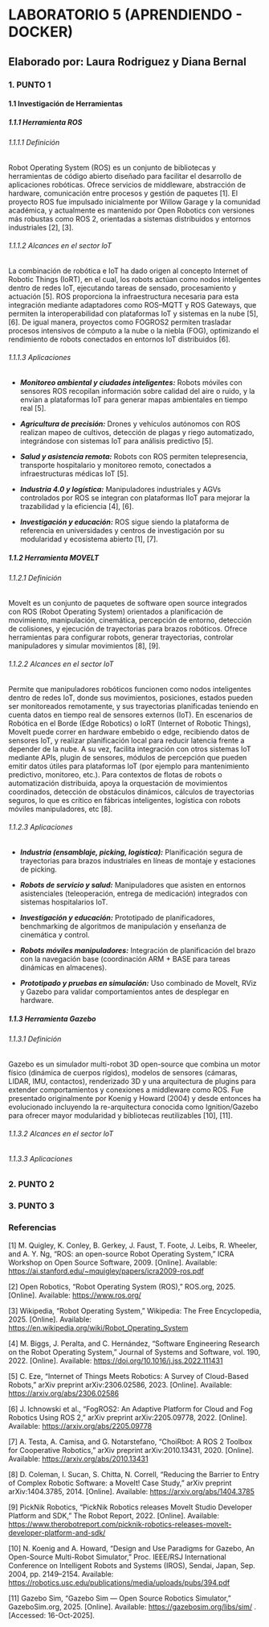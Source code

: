 # LABORATORIO 5 (APRENDIENDO - DOCKER)

## Elaborado por: Laura Rodriguez y Diana Bernal

### 1. PUNTO 1

#### 1.1 Investigación de Herramientas

##### 1.1.1 Herramienta ROS
###### 1.1.1.1 Definición

Robot Operating System (ROS) es un conjunto de bibliotecas y herramientas de código abierto diseñado para facilitar el desarrollo de aplicaciones robóticas. Ofrece servicios de middleware, abstracción de hardware, comunicación entre procesos y gestión de paquetes [1]. El proyecto ROS fue impulsado inicialmente por Willow Garage y la comunidad académica, y actualmente es mantenido por Open Robotics con versiones más robustas como ROS 2, orientadas a sistemas distribuidos y entornos industriales [2], [3].

###### 1.1.1.2 Alcances en el sector loT

La combinación de robótica e IoT ha dado origen al concepto Internet of Robotic Things (IoRT), en el cual, los robots actúan como nodos inteligentes dentro de redes IoT, ejecutando tareas de sensado, procesamiento y actuación [5]. ROS proporciona la infraestructura necesaria para esta integración mediante adaptadores como ROS–MQTT y ROS Gateways, que permiten la interoperabilidad con plataformas IoT y sistemas en la nube [5], [6]. De igual manera, proyectos como FOGROS2 permiten trasladar procesos intensivos de cómputo a la nube o la niebla (FOG), optimizando el rendimiento de robots conectados en entornos IoT distribuidos [6].


###### 1.1.1.3 Aplicaciones

+ <strong> _Monitoreo ambiental y ciudades inteligentes:_</strong> Robots móviles con sensores ROS recopilan información sobre calidad del aire o ruido, y la envían a plataformas IoT para generar mapas ambientales en tiempo real [5].

+ <strong> _Agricultura de precisión:_</strong> Drones y vehículos autónomos con ROS realizan mapeo de cultivos, detección de plagas y riego automatizado, integrándose con sistemas IoT para análisis predictivo [5].

+ <strong> _Salud y asistencia remota:_</strong> Robots con ROS permiten telepresencia, transporte hospitalario y monitoreo remoto, conectados a infraestructuras médicas IoT [5].

+ <strong>_Industria 4.0 y logística:_</strong> Manipuladores industriales y AGVs controlados por ROS se integran con plataformas IIoT para mejorar la trazabilidad y la eficiencia [4], [6].

+ <strong> _Investigación y educación:_</strong> ROS sigue siendo la plataforma de referencia en universidades y centros de investigación por su modularidad y ecosistema abierto [1], [7].

##### 1.1.2 Herramienta MOVELT

###### 1.1.2.1 Definición

Movelt es un conjunto de paquetes de software open source integrados con ROS (Robot Operating System) orientados a planificación de movimiento, manipulación, cinemática, percepción de entorno, detección de colisiones, y ejecución de trayectorias para brazos robóticos. Ofrece herramientas para configurar robots, generar trayectorias, controlar manipuladores y simular movimientos [8], [9].

###### 1.1.2.2 Alcances en el sector loT

Permite que manipuladores robóticos funcionen como nodos inteligentes dentro de redes IoT, donde sus movimientos, posiciones, estados pueden ser monitoreados remotamente, y sus trayectorias planificadas teniendo en cuenta datos en tiempo real de sensores externos (IoT). En escenarios de Robótica en el Borde (Edge Robotics) o IoRT (Internet of Robotic Things), Movelt puede correr en hardware embebido o edge, recibiendo datos de sensores IoT, y realizar planificación local para reducir latencia frente a depender de la nube. A su vez, facilita integración con otros sistemas IoT mediante APIs, plugin de sensores, módulos de percepción que pueden emitir datos útiles para plataformas IoT (por ejemplo para mantenimiento predictivo, monitoreo, etc.). Para contextos de flotas de robots o automatización distribuida,  apoya la orquestación de movimientos coordinados, detección de obstáculos dinámicos, cálculos de trayectorias seguros, lo que es crítico en fábricas inteligentes, logística con robots móviles manipuladores, etc [8].

###### 1.1.2.3 Aplicaciones

+ <strong> _Industria (ensamblaje, picking, logística):_</strong> Planificación segura de trayectorias para brazos industriales en líneas de montaje y estaciones de picking.

+ <strong> _Robots de servicio y salud:_</strong>  Manipuladores que asisten en entornos asistenciales (teleoperación, entrega de medicación) integrados con sistemas hospitalarios IoT.

+ <strong> _Investigación y educación:_</strong>   Prototipado de planificadores, benchmarking de algoritmos de manipulación y enseñanza de cinemática y control.

+ <strong> _Robots móviles manipuladores:_</strong> Integración de planificación del brazo con la navegación base (coordinación ARM + BASE para tareas dinámicas en almacenes).

+ <strong> _Prototipado y pruebas en simulación:_</strong> Uso combinado de Movelt, RViz y Gazebo para validar comportamientos antes de desplegar en hardware.

##### 1.1.3 Herramienta Gazebo

###### 1.1.3.1 Definición

Gazebo es un simulador multi-robot 3D open-source que combina un motor físico (dinámica de cuerpos rígidos), modelos de sensores (cámaras, LIDAR, IMU, contactos), renderizado 3D y una arquitectura de plugins para extender comportamientos y conexiones a middleware como ROS. Fue presentado originalmente por Koenig y Howard (2004) y desde entonces ha evolucionado incluyendo la re-arquitectura conocida como Ignition/Gazebo para ofrecer mayor modularidad y bibliotecas reutilizables  [10], [11].

###### 1.1.3.2 Alcances en el sector loT


###### 1.1.3.3 Aplicaciones

### 2. PUNTO 2

### 3. PUNTO 3

### Referencias

[1] M. Quigley, K. Conley, B. Gerkey, J. Faust, T. Foote, J. Leibs, R. Wheeler, and A. Y. Ng, “ROS: an open-source Robot Operating System,” ICRA Workshop on Open Source Software, 2009. [Online]. Available: https://ai.stanford.edu/~mquigley/papers/icra2009-ros.pdf

[2] Open Robotics, “Robot Operating System (ROS),” ROS.org, 2025. [Online]. Available: https://www.ros.org/

[3] Wikipedia, “Robot Operating System,” Wikipedia: The Free Encyclopedia, 2025. [Online]. Available: https://en.wikipedia.org/wiki/Robot_Operating_System

[4] M. Biggs, J. Peralta, and C. Hernández, “Software Engineering Research on the Robot Operating System,” Journal of Systems and Software, vol. 190, 2022. [Online]. Available: https://doi.org/10.1016/j.jss.2022.111431

[5] C. Eze, “Internet of Things Meets Robotics: A Survey of Cloud-Based Robots,” arXiv preprint arXiv:2306.02586, 2023. [Online]. Available: https://arxiv.org/abs/2306.02586

[6] J. Ichnowski et al., “FogROS2: An Adaptive Platform for Cloud and Fog Robotics Using ROS 2,” arXiv preprint arXiv:2205.09778, 2022. [Online]. Available: https://arxiv.org/abs/2205.09778

[7] A. Testa, A. Camisa, and G. Notarstefano, “ChoiRbot: A ROS 2 Toolbox for Cooperative Robotics,” arXiv preprint arXiv:2010.13431, 2020. [Online]. Available: https://arxiv.org/abs/2010.13431

[8] D. Coleman, I. Sucan, S. Chitta, N. Correll, “Reducing the Barrier to Entry of Complex Robotic Software: a MoveIt! Case Study,” arXiv preprint arXiv:1404.3785, 2014. [Online]. Available: https://arxiv.org/abs/1404.3785

[9] PickNik Robotics, “PickNik Robotics releases MoveIt Studio Developer Platform and SDK,” The Robot Report, 2022. [Online]. Available: https://www.therobotreport.com/picknik-robotics-releases-movelt-developer-platform-and-sdk/

[10] N. Koenig and A. Howard, “Design and Use Paradigms for Gazebo, An Open-Source Multi-Robot Simulator,” Proc. IEEE/RSJ International Conference on Intelligent Robots and Systems (IROS), Sendai, Japan, Sep. 2004, pp. 2149–2154. Available: https://robotics.usc.edu/publications/media/uploads/pubs/394.pdf

[11] Gazebo Sim, “Gazebo Sim — Open Source Robotics Simulator,” GazeboSim.org, 2025. [Online]. Available: https://gazebosim.org/libs/sim/
. [Accessed: 16-Oct-2025].

